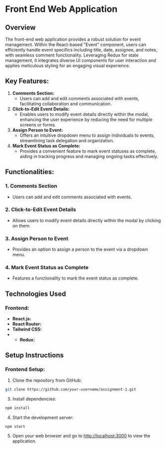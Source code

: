 # Front End Web Application

## Overview
The front-end web application provides a robust solution for event management. Within the React-based "Event" component, users can efficiently handle event specifics including title, date, assignee, and notes, with seamless comment functionality. Leveraging Redux for state management, it integrates diverse UI components for user interaction and applies meticulous styling for an engaging visual experience.

## Key Features:

1. **Comments Section:**
   - Users can add and edit comments associated with events, facilitating collaboration and communication.
2. **Click-to-Edit Event Details:**
   - Enables users to modify event details directly within the modal, enhancing the user experience by reducing the need for multiple screens or forms.
3. **Assign Person to Event:**
   - Offers an intuitive dropdown menu to assign individuals to events, streamlining task delegation and organization.
4. **Mark Event Status as Complete:**
   - Provides a convenient feature to mark event statuses as complete, aiding in tracking progress and managing ongoing tasks effectively.

## Functionalities:
### 1. Comments Section
- Users can add and edit comments associated with events.
### 2. Click-to-Edit Event Details
- Allows users to modify event details directly within the modal by clicking on them.
### 3. Assign Person to Event
- Provides an option to assign a person to the event via a dropdown menu.
### 4. Mark Event Status as Complete
- Features a functionality to mark the event status as complete.

  
## Technologies Used

### Frontend:
- **React.js:**
- **React Router:** 
- **Tailwind CSS:**
- - **Redux:**


## Setup Instructions

### Frontend Setup:

1. Clone the repository from GitHub:
```sh
git clone https://github.com/your-username/assignment-1.git
```
3. Install dependencies:
```sh
npm install
```
4. Start the development server:
```sh
npm start
```

5. Open your web browser and go to [http://localhost:3000](http://localhost:3000) to view the application.


  

